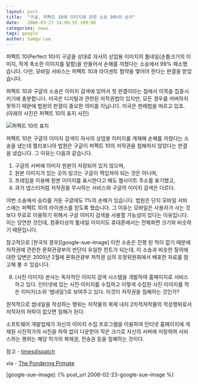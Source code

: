 ```yaml
---
layout: post
title:  "구글, 퍼펙트 10에 이미지에 관한 소송 99%의 승리"
date:   2006-03-27 14:09:55 +09:00
categories: news
tags: google
author: Samgu Lee
---
```

퍼펙트 10(Perfect 10)이 구글을 상대로 자사의 상업용 이미지의 툼네일(손톱크기의 이미지, 작게 축소한 이미지를 말함)을 만들어서 손해를 끼쳤다는 소송에서 99% 패소했습니다. 다만, 모바일 서비스는 퍼펙트 10과 라이센트 협약을 맺어야 한다는 판결을 받았습니다.

퍼펙트 10과 구글의 소송은 이미지 검색에 있어서 첫 판결이라는 점에서 이목을 집중시키기에 충분합니다. 미국은 디지털과 관련된 저작권법이 있지만, 모든 경우를 커버하지 못하기 때문에 법원의 판결이 중요한 의미를 지닙니다. 미국은 판례법을 따르고 있죠. (아래의 사진은 퍼펙트 10의 표지 사진)

![퍼펙트 10의 표지](https://www.perfect10.com/popups/images/Mag_Pop_Spring_06_r2_c1.gif)

퍼펙트 10은 구글의 이미지 검색이 자사의 상업용 이미지를 게재해 손해를 끼쳤다는 소송을 냈는데 캘리포니아 법원은 구글이 퍼펙트 10의 저작권을 침해하지 않았다는 판결을 냈습니다. 그 이유는 다음과 같습니다.

1. 구글의 서버에 이미지 원본이 저장되어 있지 않으며,<br />
2. 원본 이미지가 있는 곳의 링크는 구글이 책임져야 되는 것은 아니며,<br />
3. 프레임을 이용해 원본 이미지를 표시한다고 해도 웹사이트 주소를 표기했고,<br />
4. 과거 넵스터처럼 저작권을 무시하는 서비스와 구글의 이미지 검색은 다르다.

이번 소송에서 승리를 거둔 구글에도 1%의 손해가 있습니다. 법원은 단지 모바일 서비스에는 퍼펙트 10의 라이센스를 얻도록 했습니다. 그 이유는 모바일은 사용자가 사는 것 보다 무료로 이용하기 위해서 구글 이미지 검색을 사용할 가능성이 있다는 이유입니다. 이는 당연한 것인데, 컴퓨터상의 툼네일 이미지도 휴대폰에서는 전체화면 크기와 비슷하기 때문입니다.

참고적으로 [한국의 경우][google-sue-image] 이런 소송은 진행 된 적이 없기 때문에 저작권에 관한한 문화관광부의 판단이 유일한 힌트가 되는데, 이 소송과 비슷한 질의에 대한 답변은 2005년 2월에 문화관광부 저작권 심의 조정위원회에서 배포한 자료를 참고해 볼 수 있습니다.

8. (사진·이미지) 본사는 독자적인 이미지 검색 시스템을 개발하여 홈페이지로 서비스하고 있다. 인터넷에 있는 사진·이미지를 수집하고 이렇게 수집한 사진·이미지를 작은 이미지(소위 ‘썸네일’)로 보여주고 있다. 이것이 저작권을 침해하는 것인가?

원칙적으로 썸네일을 작성하는 행위는 저작물의 복제 내지 2차적저작물의 작성행위로서 저작자의 허락이 없으면 침해가 된다.

소프트웨어 개발업체가 자신의 이미지 수집 프로그램을 이용하여 인터넷 홈페이지에 게재된 사진작가의 사진을 허락 없이 다운받아 작은 크기로 자신의 서버에 저장하여 서비스하는 행위는 해당 작가의 복제권, 전송권 등을 침해하는 것이다. 

참고 - [timesdispatch](http://www.timesdispatch.com/servlet/Satellite?pagename=RTD%2FMGArticle%2FRTD_BasicArticle&#038;c=MGArticle&#038;cid=1137834957622&#038;path=!business&#038;s=1045855934855)<br />

via - [The Pondering Primate](http://theponderingprimate.blogspot.com/2006/03/google-versus-perfect-10.html)

[google-sue-image]: {% post_url 2006-02-23-google-sue-image %}

